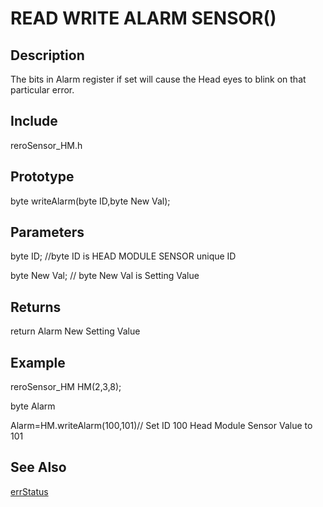 # READ WRITE ALARM SENSOR() #

## Description ##
The bits in Alarm register if set will cause the Head eyes to blink on that particular error. 

## Include ##
reroSensor_HM.h

## Prototype ##
byte writeAlarm(byte ID,byte New Val);

## Parameters ##
byte ID; //byte ID is HEAD MODULE SENSOR unique ID

byte New Val; // byte New Val is Setting Value 

## Returns ##
return Alarm New Setting Value

## Example ##
reroSensor_HM HM(2,3,8);

byte Alarm

Alarm=HM.writeAlarm(100,101)// Set ID 100 Head Module Sensor Value to 101

## See Also ##

[errStatus](https://github.com/zhengkai1996/Cytron-Head-Module/blob/wiki/errStatus.md)
